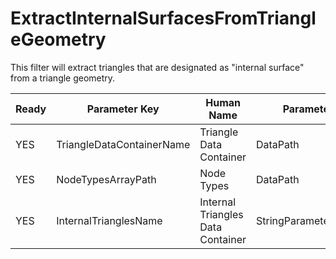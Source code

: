 # ExtractInternalSurfacesFromTriangleGeometry

This filter will extract triangles that are designated as "internal surface" from a triangle geometry.


| Ready | Parameter Key | Human Name | Parameter Type | Parameter Class |
|-------|---------------|------------|-----------------|----------------|
| YES | TriangleDataContainerName | Triangle Data Container | DataPath | DataGroupSelectionParameter |
| YES | NodeTypesArrayPath | Node Types | DataPath | ArraySelectionParameter |
| YES | InternalTrianglesName | Internal Triangles Data Container | StringParameter::ValueType | StringParameter |
